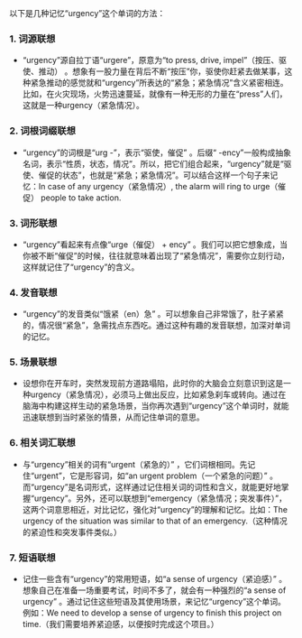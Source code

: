 以下是几种记忆“urgency”这个单词的方法：

### 1. 词源联想
 - “urgency”源自拉丁语“urgere”，原意为“to press, drive, impel”（按压、驱使、推动） 。想象有一股力量在背后不断“按压”你，驱使你赶紧去做某事，这种紧急推动的感觉就和“urgency”所表达的“紧急；紧急情况”含义紧密相连。比如，在火灾现场，火势迅速蔓延，就像有一种无形的力量在“press”人们，这就是一种urgency（紧急情况）。

### 2. 词根词缀联想
 - “urgency”的词根是“urg -”，表示“驱使，催促” 。后缀“ -ency”一般构成抽象名词，表示“性质，状态，情况”。所以，把它们组合起来，“urgency”就是“驱使、催促的状态”，也就是“紧急；紧急情况”。可以结合这样一个句子来记忆：In case of any urgency（紧急情况）, the alarm will ring to urge（催促） people to take action. 

### 3. 词形联想
 - “urgency”看起来有点像“urge（催促） + ency” 。我们可以把它想象成，当你被不断“催促”的时候，往往就意味着出现了“紧急情况”，需要你立刻行动，这样就记住了“urgency”的含义。

### 4. 发音联想
 - “urgency”的发音类似“饿紧（en）急” 。可以想象自己非常饿了，肚子紧紧的，情况很“紧急”，急需找点东西吃。通过这种有趣的发音联想，加深对单词的记忆。

### 5. 场景联想
 - 设想你在开车时，突然发现前方道路塌陷，此时你的大脑会立刻意识到这是一种urgency（紧急情况），必须马上做出反应，比如紧急刹车或转向。通过在脑海中构建这样生动的紧急场景，当你再次遇到“urgency”这个单词时，就能迅速联想到当时紧张的情景，从而记住单词的意思。

### 6. 相关词汇联想
 - 与“urgency”相关的词有“urgent（紧急的）” ，它们词根相同。先记住“urgent”，它是形容词，如“an urgent problem（一个紧急的问题）” 。而“urgency”是名词形式，这样通过记住相关词的词性和含义，就能更好地掌握“urgency”。另外，还可以联想到“emergency（紧急情况；突发事件）”，这两个词意思相近，对比记忆，强化对“urgency”的理解和记忆。比如：The urgency of the situation was similar to that of an emergency.（这种情况的紧迫性和突发事件类似。）

### 7. 短语联想
 - 记住一些含有“urgency”的常用短语，如“a sense of urgency（紧迫感）” 。想象自己在准备一场重要考试，时间不多了，就会有一种强烈的“a sense of urgency” 。通过记住这些短语及其使用场景，来记忆“urgency”这个单词。例如：We need to develop a sense of urgency to finish this project on time.（我们需要培养紧迫感，以便按时完成这个项目。） 